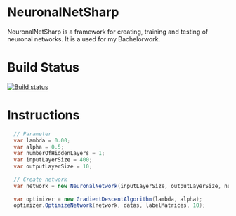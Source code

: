 # NeuronalNetSharp
NeuronalNetSharp is a framework for creating, training and testing of neuronal networks. It is a used for my Bachelorwork.

# Build Status
[![Build status](https://ci.appveyor.com/api/projects/status/fa8xwx98a0n60u3r/branch/development?svg=true)](https://ci.appveyor.com/project/FlorianSestak/neuronalnetsharp/branch/development)

# Instructions

```C#
  // Parameter
  var lambda = 0.00;
  var alpha = 0.5;
  var numberOfHiddenLayers = 1;
  var inputLayerSize = 400;
  var outputLayerSize = 10;
  
  // Create network
  var network = new NeuronalNetwork(inputLayerSize, outputLayerSize, numberOfHiddenLayers, lambda);
  
  var optimizer = new GradientDescentAlgorithm(lambda, alpha);
  optimizer.OptimizeNetwork(network, datas, labelMatrices, 10);
```

